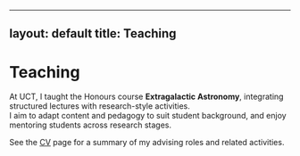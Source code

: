 
---
layout: default
title: Teaching
---

# Teaching

At UCT, I taught the Honours course **Extragalactic Astronomy**, integrating structured lectures with research-style activities.  
I aim to adapt content and pedagogy to suit student background, and enjoy mentoring students across research stages.

See the [CV](cv) page for a summary of my advising roles and related activities.
